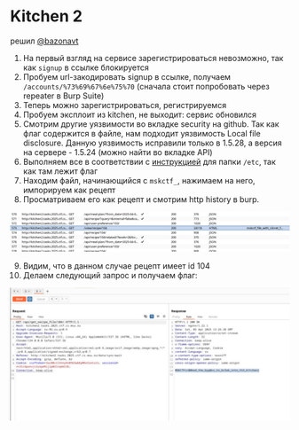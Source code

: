# Kitchen 2
решил <a href="https://t.me/bazonavt">@bazonavt</a>

1. На первый взгляд на сервисе зарегистрироваться невозможно, так как `signup` в ссылке блокируется
2. Пробуем url-закодировать signup в ссылке, получаем `/accounts/%73%69%67%6e%75%70` (сначала стоит попробовать через repeater в Burp Suite)
3. Теперь можно зарегистрироваться, регистрируемся
4. Пробуем эксплоит из kitchen, не выходит: сервис обновился
5. Смотрим другие уязвимости во вкладке security на github. Так как флаг содержится в файле, нам подходит уязвимость Local file disclosure. Данную уязвимость исправили только в 1.5.28, а версия на сервере - 1.5.24 (можно найти во вкладке API)
6. Выполняем все в соответствии с <a href="https://github.com/TandoorRecipes/recipes/security/advisories/GHSA-jrgj-35jx-2qq7">инструкцией</a> для папки `/etc`, так как там лежит флаг
7. Находим файл, начинающийся с `mskctf_`, нажимаем на него, импорируем как рецепт
8. Просматриваем его как рецепт и смотрим http history в burp. 

![](burp.png)

9. Видим, что в данном случае рецепт имеет id 104
10. Делаем следующий запрос и получаем флаг:

![](burp2.png)

